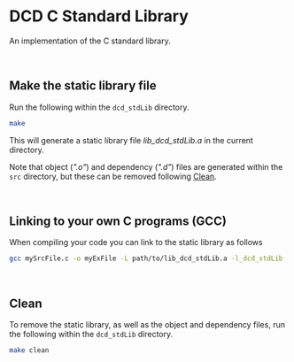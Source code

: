 # DCD C Standard Library

An implementation of the C standard library.

<br />

## Make the static library file

Run the following within the `dcd_stdLib` directory.

```bash
make
```

This will generate a static library file *lib_dcd_stdLib.a* in the current directory.

Note that object (*".o"*) and dependency (*".d"*) files are generated within the `src` directory, but these can be removed following [Clean](#Clean).

<br />

## Linking to your own C programs (GCC)

When compiling your code you can link to the static library as follows

```bash
gcc mySrcFile.c -o myExFile -L path/to/lib_dcd_stdLib.a -l_dcd_stdLib 
```

<br />

## Clean

To remove the static library, as well as the object and dependency files, run the following within the `dcd_stdLib` directory.

```bash
make clean
```
